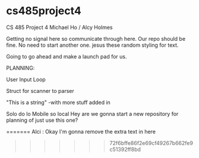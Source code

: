 # cs485project4
CS 485 Project 4
Michael Ho / Alcy Holmes

Getting no signal here so communicate through here.  Our repo should be fine.  No need to start another one.
jesus these random styling for text.

Going to go ahead and make a launch pad for us.

PLANNING:

User Input Loop

Struct for scanner to parser

"This is a string" -with more stuff added in

Solo do lo Mobile so local
Hey are we gonna start a new repository for planning of just use this one?

=======
Alci : Okay I'm gonna remove the extra text in here
>>>>>>> 72f6bffe86f2e69cf49267b662fe9c51392ff8bd
